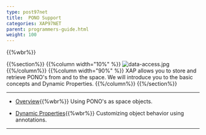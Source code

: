 ```yaml
---
type: post97net
title:  PONO Support
categories: XAP97NET
parent: programmers-guide.html
weight: 100
---
```


{{%wbr%}}

{{%section%}}
{{%column width="10%" %}}
![data-access.jpg](/attachment_files/subject/data-access.png)
{{%/column%}}
{{%column width="90%" %}}
XAP allows you to store and retrieve PONO's from and to the space. We will introduce you to the basic concepts and Dynamic Properties.
{{%/column%}}
{{%/section%}}

<hr/>

- [Overview](./poco-entries.html){{%wbr%}}
Using PONO's as space objects.

- [Dynamic Properties](./poco-dynamic-properties.html){{%wbr%}}
Customizing object behavior using annotations.

<hr/>





